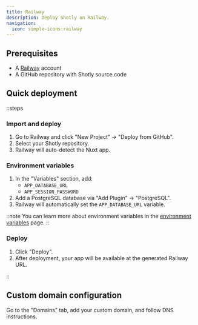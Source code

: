 ```yaml
---
title: Railway
description: Deploy Shotly on Railway.
navigation:
  icon: simple-icons:railway
---
```


## Prerequisites

- A [Railway](https://railway.app) account
- A GitHub repository with Shotly source code

## Quick deployment

::steps

### Import and deploy

1. Go to Railway and click "New Project" → "Deploy from GitHub".
2. Select your Shotly repository.
3. Railway will auto-detect the Nuxt app.

### Environment variables

1. In the "Variables" section, add:
   - `APP_DATABASE_URL`
   - `APP_SESSION_PASSWORD`
2. Add a PostgreSQL database via "Add Plugin" → "PostgreSQL".
3. Railway will automatically set the `APP_DATABASE_URL` variable.

::note
You can learn more about environment variables in the [environment variables](./99.environment-variables.md) page.
::

### Deploy

1. Click "Deploy".
2. After deployment, your app will be available at the generated Railway URL.

::

## Custom domain configuration

Go to the "Domains" tab, add your custom domain, and follow DNS instructions.
